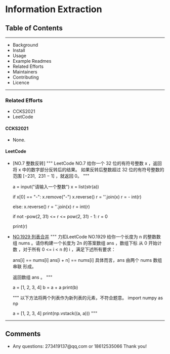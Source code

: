
# Information Extraction
## Table of Contents
---
- Background
- Install
- Usage
- Example Readmes
- Related Efforts
- Maintainers
- Contributing
- Licence
---
### Related Efforts
- CCKS2021
- LeetCode

#### CCKS2021
 -  None.

#### LeetCode
- [NO.7 整数反转]
    """
    LeetCode NO.7
    给你一个 32 位的有符号整数 x ，返回将 x 中的数字部分反转后的结果。
    如果反转后整数超过 32 位的有符号整数的范围 [−231,  231 − 1] ，就返回 0。
    """

    a = input("请输入一个整数")
    x = list(str(a))

    if x[0] == "-":
        x.remove("-")
        x.reverse()
        r = ''.join(x)
        r = - int(r)

    else:
        x.reverse()
        r = ''.join(x)
        r = int(r)

    if not -pow(2, 31) <= r <= pow(2, 31) - 1:
        r = 0

    print(r)
- [NO.1929 列表合并](https://github.com/ZZJzzj228/Current_tasks.git)
    """
    力扣LeetCode NO.1929
    给你一个长度为 n 的整数数组 nums 。请你构建一个长度为 2n 的答案数组 ans ，数组下标 从 0 开始计数 ，对于所有 0 <= i < n 的 i ，满足下述所有要求：

    ans[i] == nums[i]
    ans[i + n] == nums[i]
    具体而言，ans 由两个 nums 数组 串联 形成。

    返回数组 ans 。
    """

    a = [1, 2, 3, 4]
    b = a + a
    print(b)

    """
    以下方法将两个列表作为新列表的元素，不符合题意。
    import numpy as np

    a = [1, 2, 3, 4]
    print(np.vstack((a, a)))
    """

---
## Comments
- Any questions: 273419137@qq,com or 18612535066
Thank you!


